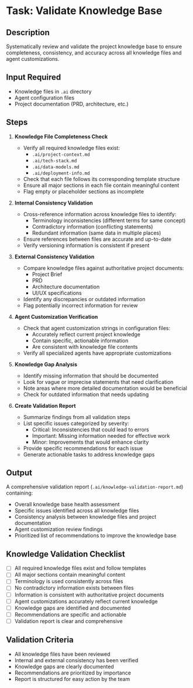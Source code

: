 # Task: Validate Knowledge Base

## Description
Systematically review and validate the project knowledge base to ensure completeness, consistency, and accuracy across all knowledge files and agent customizations.

## Input Required
- Knowledge files in `.ai` directory
- Agent configuration files
- Project documentation (PRD, architecture, etc.)

## Steps

1. **Knowledge File Completeness Check**
   - Verify all required knowledge files exist:
     - `.ai/project-context.md`
     - `.ai/tech-stack.md`
     - `.ai/data-models.md`
     - `.ai/deployment-info.md`
   - Check that each file follows its corresponding template structure
   - Ensure all major sections in each file contain meaningful content
   - Flag empty or placeholder sections as incomplete

2. **Internal Consistency Validation**
   - Cross-reference information across knowledge files to identify:
     - Terminology inconsistencies (different terms for same concept)
     - Contradictory information (conflicting statements)
     - Redundant information (same data in multiple places)
   - Ensure references between files are accurate and up-to-date
   - Verify versioning information is consistent if present

3. **External Consistency Validation**
   - Compare knowledge files against authoritative project documents:
     - Project Brief
     - PRD
     - Architecture documentation
     - UI/UX specifications
   - Identify any discrepancies or outdated information
   - Flag potentially incorrect information for review

4. **Agent Customization Verification**
   - Check that agent customization strings in configuration files:
     - Accurately reflect current project knowledge
     - Contain specific, actionable information
     - Are consistent with knowledge file contents
   - Verify all specialized agents have appropriate customizations

5. **Knowledge Gap Analysis**
   - Identify missing information that should be documented
   - Look for vague or imprecise statements that need clarification
   - Note areas where more detailed documentation would be beneficial
   - Check for outdated information that needs updating

6. **Create Validation Report**
   - Summarize findings from all validation steps
   - List specific issues categorized by severity:
     - Critical: Inconsistencies that could lead to errors
     - Important: Missing information needed for effective work
     - Minor: Improvements that would enhance clarity
   - Provide specific recommendations for each issue
   - Generate actionable tasks to address knowledge gaps

## Output
A comprehensive validation report (`.ai/knowledge-validation-report.md`) containing:
- Overall knowledge base health assessment
- Specific issues identified across all knowledge files
- Consistency analysis between knowledge files and project documentation
- Agent customization review findings
- Prioritized list of recommendations to improve the knowledge base

## Knowledge Validation Checklist
- [ ] All required knowledge files exist and follow templates
- [ ] All major sections contain meaningful content
- [ ] Terminology is used consistently across files
- [ ] No contradictory information exists between files
- [ ] Information is consistent with authoritative project documents
- [ ] Agent customizations accurately reflect current knowledge
- [ ] Knowledge gaps are identified and documented
- [ ] Recommendations are specific and actionable
- [ ] Validation report is clear and comprehensive

## Validation Criteria
- All knowledge files have been reviewed
- Internal and external consistency has been verified
- Knowledge gaps are clearly documented
- Recommendations are prioritized by importance
- Report is structured for easy action by the team